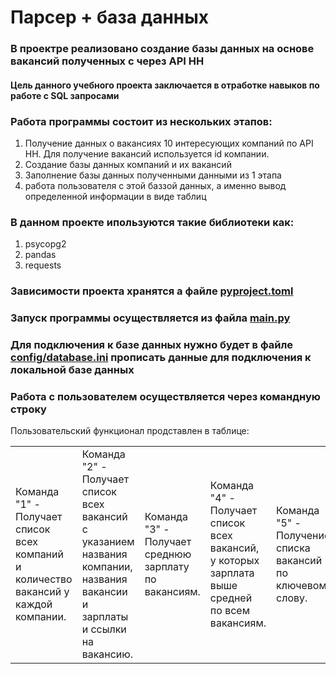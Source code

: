 # Парсер + база данных

### В проектре реализовано создание базы данных на основе вакансий полученных с через  API HH

#### Цель данного учебного проекта заключается в отработке навыков по работе с SQL запросами

### Работа программы состоит из нескольких этапов:

1. Получение данных о вакансиях 10 интересующих компаний по API HH. Для получение вакансий используется id компании.
2. Создание базы данных компаний и их вакансий
3. Заполнение базы данных полученными данными из 1 этапа
4. работа пользователя с этой баззой данных, а именно вывод определенной информации в виде таблиц

### В данном проекте ипользуются такие библиотеки как:

1. psycopg2
2. pandas
3. requests

### Зависимости проекта хранятся а файле [pyproject.toml](https://github.com/IlyaKovalchukKIS/CourseWork_database_vacancies/blob/main/pyproject.toml)

### Запуск программы осуществляется из файла [main.py](https://github.com/IlyaKovalchukKIS/CourseWork_database_vacancies/blob/main/src/main.py)

### Для подключения к базе данных нужно будет в файле [config/database.ini](https://github.com/IlyaKovalchukKIS/CourseWork_database_vacancies/blob/main/src/config/database.ini) прописать данные для подключения к локальной базе данных

### Работа с пользователем осуществляется через командную строку

Пользовательский функционал продставлен в таблице:
<table>
    <tr>
        <td> Команда "1" - Получает список всех компаний и количество вакансий у каждой компании.
        <td> Команда "2" - Получает список всех вакансий с указанием названия компании,
        названия вакансии и зарплаты и ссылки на вакансию.
        <td> Команда "3" - Получает среднюю зарплату по вакансиям.
        <td> Команда "4" - Получает список всех вакансий, у которых зарплата выше средней по всем вакансиям.
        <td> Команда "5" - Получение списка вакансий по ключевому слову.
        <td> Команда "0" - Выход из программы.
    </td>
</tr>
</table>
